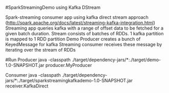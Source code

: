 #SparkStreamingDemo using Kafka DStream

Spark-streaming consumer app using kafka direct stream approach (http://spark.apache.org/docs/latest/streaming-kafka-integration.html)
Streaming app queries kafka with a range of offset data to be fetched for a given batch duration.
Stream consists of batches of RDDs. 1 kafka partition is mapped to 1 RDD partition
Demo Producer creates a bunch of KeyedMessage for kafka
Streaming consumer receives these message by iterating over the stream of RDDs

#Run
Producer
java -classpath ./target/dependency-jars/*:./target/demo-1.0-SNAPSHOT.jar producer.MyProducer

Consumer
java -classpath ./target/dependency-jars/*:./target/sparkstreamingkafkademo-1.0-SNAPSHOT.jar receiver.KafkaDirect
